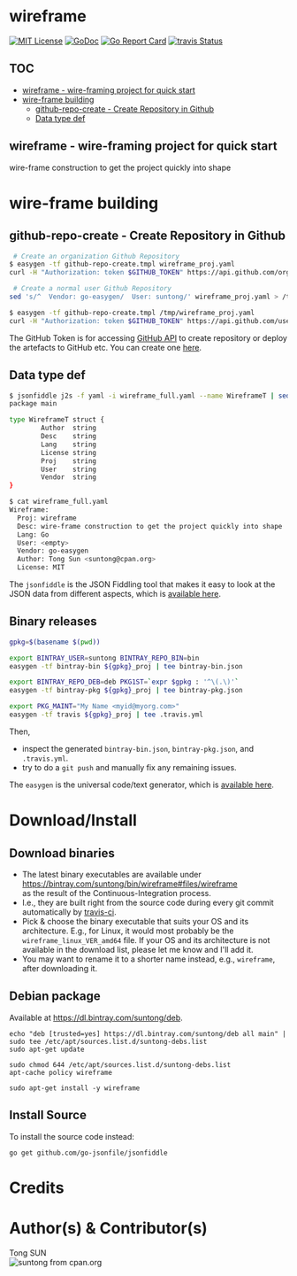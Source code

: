 
# wireframe

[![MIT License](http://img.shields.io/badge/License-MIT-blue.svg)](LICENSE)
[![GoDoc](https://godoc.org/github.com/go-easygen/wireframe?status.svg)](http://godoc.org/github.com/go-easygen/wireframe)
[![Go Report Card](https://goreportcard.com/badge/github.com/go-easygen/wireframe)](https://goreportcard.com/report/github.com/go-easygen/wireframe)
[![travis Status](https://travis-ci.org/go-easygen/wireframe.svg?branch=master)](https://travis-ci.org/go-easygen/wireframe)

## TOC
- [wireframe - wire-framing project for quick start](#wireframe---wire-framing-project-for-quick-start)
- [wire-frame building](#wire-frame-building)
  - [github-repo-create - Create Repository in Github](#github-repo-create---create-repository-in-github)
  - [Data type def](#data-type-def)

## wireframe - wire-framing project for quick start

wire-frame construction to get the project quickly into shape

# wire-frame building

## github-repo-create - Create Repository in Github

```sh
 # Create an organization Github Repository 
$ easygen -tf github-repo-create.tmpl wireframe_proj.yaml 
curl -H "Authorization: token $GITHUB_TOKEN" https://api.github.com/orgs/repos -d '{"name":"wireframe", "description": "wire-frame construction to get the project quickly into shape", "auto_init": true, "license_template": "mit", "gitignore_template": "Go"}'

 # Create a normal user Github Repository 
sed 's/^  Vendor: go-easygen/  User: suntong/' wireframe_proj.yaml > /tmp/wireframe_proj.yaml

$ easygen -tf github-repo-create.tmpl /tmp/wireframe_proj.yaml 
curl -H "Authorization: token $GITHUB_TOKEN" https://api.github.com/user/repos -d '{"name":"wireframe", "description": "wire-frame construction to get the project quickly into shape", "auto_init": true, "license_template": "mit", "gitignore_template": "Go"}'

```

The GitHub Token is for accessing [GitHub API](https://developer.github.com/v3) to create repository or deploy the artefacts to GitHub etc. You can create one [here](https://github.com/settings/tokens/new).

## Data type def

```sh
$ jsonfiddle j2s -f yaml -i wireframe_full.yaml --name WireframeT | sed '/Wireframe\b/d; s/ `yaml:.*$//' | gofmt | tee WireframeT.go
package main

type WireframeT struct {
        Author  string
        Desc    string
        Lang    string
        License string
        Proj    string
        User    string
        Vendor  string
}

$ cat wireframe_full.yaml
Wireframe:
  Proj: wireframe
  Desc: wire-frame construction to get the project quickly into shape
  Lang: Go
  User: <empty>
  Vendor: go-easygen
  Author: Tong Sun <suntong@cpan.org>
  License: MIT
```

The `jsonfiddle` is the JSON Fiddling tool that makes it easy to look at the JSON data from different aspects, which is [available here](https://github.com/go-jsonfile/jsonfiddle).

## Binary releases

``` sh
gpkg=$(basename $(pwd))

export BINTRAY_USER=suntong BINTRAY_REPO_BIN=bin
easygen -tf bintray-bin ${gpkg}_proj | tee bintray-bin.json

export BINTRAY_REPO_DEB=deb PKG1ST=`expr $gpkg : '^\(.\)'`
easygen -tf bintray-pkg ${gpkg}_proj | tee bintray-pkg.json

export PKG_MAINT="My Name <myid@myorg.com>"
easygen -tf travis ${gpkg}_proj | tee .travis.yml
```

Then,

- inspect the generated `bintray-bin.json`, `bintray-pkg.json`, and `.travis.yml`. 
- try to do a `git push` and manually fix any remaining issues. 

The `easygen` is the universal code/text generator, which is [available here](https://github.com/go-easygen/easygen).


# Download/Install

## Download binaries

- The latest binary executables are available under  
https://bintray.com/suntong/bin/wireframe#files/wireframe  
as the result of the Continuous-Integration process.
- I.e., they are built right from the source code during every git commit automatically by [travis-ci](https://travis-ci.org/).
- Pick & choose the binary executable that suits your OS and its architecture. E.g., for Linux, it would most probably be the `wireframe_linux_VER_amd64` file. If your OS and its architecture is not available in the download list, please let me know and I'll add it.
- You may want to rename it to a shorter name instead, e.g., `wireframe`, after downloading it. 


## Debian package

Available at https://dl.bintray.com/suntong/deb.

```
echo "deb [trusted=yes] https://dl.bintray.com/suntong/deb all main" | sudo tee /etc/apt/sources.list.d/suntong-debs.list
sudo apt-get update

sudo chmod 644 /etc/apt/sources.list.d/suntong-debs.list
apt-cache policy wireframe

sudo apt-get install -y wireframe
```


## Install Source

To install the source code instead:

```
go get github.com/go-jsonfile/jsonfiddle
```


# Credits



# Author(s) & Contributor(s)

Tong SUN  
![suntong from cpan.org](https://img.shields.io/badge/suntong-%40cpan.org-lightgrey.svg "suntong from cpan.org")
